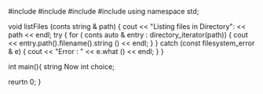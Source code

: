 #include <iostream>
#include <filesystem>
#include <fstream>
#include <string>
using namespace std;

void listFiles (conts string & path) {
  cout << "Listing files in Directory": << path << endl;
  try {
     for ( conts auto & entry : directory_iterator(path)) {
       cout << entry.path().filename().string () << endl;
     }
} catch (const filesystem_error & e) {
   cout << "Error : " << e.what () << endl;
   }
}


int main(){
string Now
int choice;





reurtn 0;
}
